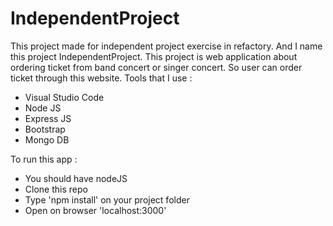 # IndependentProject

This project made for independent project exercise in refactory. And I name this project IndependentProject.
This project is web application about ordering ticket from band concert or singer concert. So user can order ticket through this website.
Tools that I use :
- Visual Studio Code
- Node JS
- Express JS
- Bootstrap
- Mongo DB

To run this app :
- You should have nodeJS
- Clone this repo
- Type 'npm install' on your project folder
- Open on browser 'localhost:3000'


